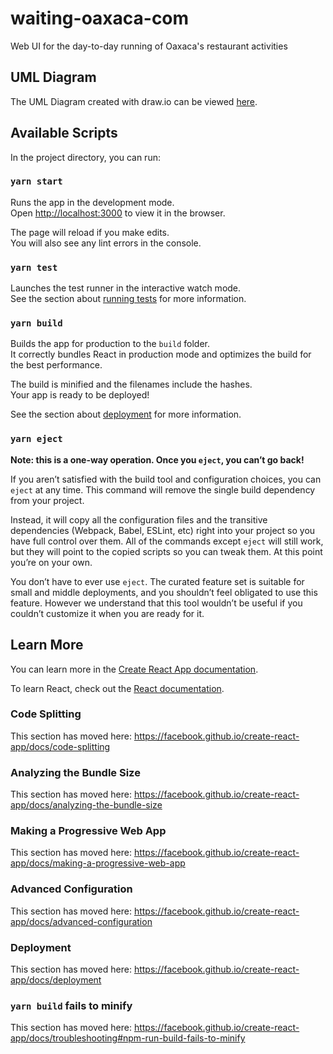 # waiting-oaxaca-com
Web UI for the day-to-day running of Oaxaca's restaurant activities

## UML Diagram

The UML Diagram created with draw.io can be viewed [here](https://www.draw.io/?lightbox=1&highlight=0000ff&edit=_blank&layers=1&nav=1&title=UML_Diagram.drawio#R7V1tc6O2Fv41mUk%2FxMM7%2BOMmWbfdm%2B2myd5te78RW7FpMXgwbjb99VcCxIs4whAjlDTa6UwDBox5Hh0950WHM%2FNq%2B%2F3HxN9tPscrFJ4Z2ur7mXl9Zhi6Zlj4f2TPc77Htox8xzoJVsVB1Y774B9Ezyz2HoIV2jcOTOM4TINdc%2BcyjiK0TBv7%2FCSJn5qHPcZh81t3%2Fhq1dtwv%2FbC997dglW7yvZ7hVvt%2FQsF6Q79Zd%2Bb5J1ufHlxcYr%2FxV%2FFTviv7cebHM%2FMqieM0%2F2v7%2FQqF5OHR55I%2FgQXn0%2FLGEhSlfU64vvWDr5%2FCv43PHy%2B17af506%2F%2Fu7gorvK3Hx6KH%2FwZ%2BWFxw%2BkzfQr7p2Ab%2BhHeunyMo%2FS%2B%2BETD28tNEK5u%2FOf4QO5in%2FrLv%2BjW5SZOgn%2Fw8fiK5rWOd%2BCPk7QA2XDI1YIwvIrDOME7ojj7guqke3Kx4msStMen3dJfqzO7PvvfGwfe%2BPuU3mAchv5uHzxkt0xO3PrJOogu4zSNt8VB7YdJnwxKUvS9tqt4uD%2BieIvS5BkfUnw6N%2Bz8lILpjunl208Vb3SvoPWmxhlLdwq%2BFlxdl9eu4MR%2FFIgOQNdooXtmXBJuYox%2Fvj4zP5ALRClao6QFOf7VaYZYEv%2BFGIgA1PwwWEd4M0SP5DTy2AI8ij4Uu9N4Ry6285dBtL7Jjrm2qj13xdMgu2J87mOYjZRNsFqhiIAap37qP5Sk28X4trOnZV%2Fi%2F%2FBDvdJm9pmNb%2FwKb%2BvVNv6PHJ6kV3GEf4sfZPgiTI8nRCgCIN85UI7ToYDfcPqhb4gC3%2BSAH%2FlblEOPnwd%2B9gr5kZG3DcnIWxzkd0mwLKDHj9lPFfIjI%2B%2F2tPjCkHc4yGMJtUyCXRrEkRr6Agmga5ZkBrgcBgT7b2jtF%2Bg%2FYAWN8IaCf2T4TU0y%2FF4X%2FAir70BxQDAHbNnCb86bBGK0vyKOVRD9ciBPUdFAIA082SqQRlC6ePBjeEiRMghiHUFNtirU21GeFhOu%2FQB%2FkyKCSCKYssWhzgsI1Yhw4y%2FTeI8UFcQGh2QLRYOnFGtU%2BG2D%2FFQRQSgRPNlq0eB5jDUiLIL9RvFAJA9Maprl8aCH23AfK4kglgZ9c0bisgY9vIaP67WigVAaONKVIi%2BHEGz9Nfrv3Y0KI4vEfy5bHup2C%2F87%2FJv9Q%2BJH7byRKg%2FowJR%2B6lIAy7hAP4zLoPL4IPPSRUkJtaoSGDbS7d60eC1lAjpP%2F6s6AdHYSy8UMHmzfIpCtNtg3H45bB%2FwsFc2QCQPpJcNmO3ZPudBGC99VTQgGn%2F5VQNmWwlgdfX4qJTeS5SeZzaVnqX1nOTLpOH4APNm%2BT2BWam8QSO8HC1vR%2BWZvHB%2FEodIgS8UfPkyjxfaVX7eZCSQrvEsXmD38RCGvyhfTzD%2B8jWexasC2fn7%2FVOcrH7yaZZPkUAQCaTXh9LVdy0SbPz9LeYBWn0lD4SgrzI8QqkgvUzUai8Q%2Bpo9ROXzvcTns5noft%2BEfkmE8QHmRvcIzErxDRrh5Wh5Oz6fpdI70kkg3fezeIGf7Emq8P4EHJDv%2BvFXBV0RdYdWSuwJZcArcP54IaAoswBfHu%2BRT5cEKUMgigbS3T%2B7HQT6kqwArJXmP675vXmz4Yfeu6JHWJrH5sV4YoKyUnuDBng5WN6O5KdyU6X5pOAvXe3bvKYvyuWfAn%2FpSt%2Fmlm3v8eFK5ouFX77Mt3mFXCs%2FRV%2BDLcrUHvX3yE7FgtFZIF%2Flc4t9%2FDTYP%2FpLUtJ3h%2F8mWZ6FmhPE0kF6osdu%2B%2F6ZGVCdHmv4DXH8HLo8p%2Bz0KH0ph9N27GuO32fV73HwQJ%2F3ZsVrcf4c5fzLxF%2B68%2BfwnP%2Bi3St5dIoEYkkg3QN0eB4g9QBuE0R%2B96pUfsoLEEGESX3B3yJn%2Be3mz78e1un%2B%2Ft70dlFigr1AF2GM9VBf0afXkF3iB0QyxRxsT9OGb1UI6jpT9eO0h7%2FhQkKQVgdBqBdfd4eWqR%2BtSUFW9X3G0e9zenDMDzGWER73l%2FEhWu1bVCt%2F6cvZ13ZBL9gw9FdsYxYBCldnhhMSogTkr3U1LJU9Oja2TxGnIDGFWaO2D3pxVpUecwixe1KMEMUIQK5OywioKIXBOAwy7HKM6es39BcBvMVQhahC9CsB%2FPpCb6FutlE3AYRD%2FwGFt%2FE%2ByJfHXif5sQzyssAFZCgIricIW27vUf%2BQbvBvxcik6JwmJOhygyvyLJ4aO39QKQuRPAG6z01rBMDWpIsNvroSqaOJVKcpGk0NMP02pFLHKE2HYW%2BHKi5ooKqoQrs84McQnd9heEigIhcExQGFJvhB2YNue6D3J0uHToSoIc4gtCsYCDOy59jFjOIAxQxRzID0oihmLL48X39abFaf%2FuM86IefrW%2Fh3RXHg9ii6NBBi%2BxjRQpRpIB05qSkAIRmGWfooEX%2BueKFKF5A0c%2BJidEWloQY1dKnrsmkfpQiiTCSAGnzacWGCXofVGQq%2F2Oc92LS9190NLc1zKFB8tNwh0Xm8pCQ3%2Fml5oUUHY8r0zDD%2F4olEyow2ccumKP4IBA%2FxJkF2DuN0FPHnEE%2BVXOFKE5A3se0nIDy6ipcPRK8kB8BwSsqXs1tgPmI0uUmnxDOi1h0bv3zx6XG%2BchEgALS045zsGyCSsJFZuWVMBxp%2FWQzLm0bPaMJnjDw4aqFDH1OihrQg0oX9rINo9QwTOsuQovolQYYCd6%2BAeYRNAAYMeJ1y1kmyE%2FzhVPnNUuQ7cgkwZVx9kHjr6hQ4%2F5EYgDvyps2lggWVjMoo2j1IUmyh%2F0QxmQWvlz5%2Bw2ps82GP%2F58EZCvzR473ipmcN0gM3i6pbM7%2Bh6kv5O%2FZ5ruFtt%2FkLNmmukU29d06s42nmsbtygJ8G8mHC2%2BB%2F%2F%2B3%2FPT5w7d8Ud%2BfdOjO6oLZlvP9S32kgNhxmJljdLjww6t1qiTDPU6WsqIBIV%2BGvxdP7GzpPKWsL0SIBdMNaVuGLO562j0n85ccR8fkiUqLlJxqnVdi4A3r%2F41419s84f8CbWuOlYhJtj2c0HTpUrKjlNjYbM1FsAbnGCPVpRYAdo7sol0MLhZ9IBUIraPlbPeXnAT7AqpROxI8PaNU4oKZFmdgaxsbJeBrHykq0CWECJAolXUOIcT4AARHH9LgAiLOEVtCx8WkIVgq3L3unEQPBvUdCsL%2BUMxw14CwphqXAJSXeHOHeMUhWvX9W2lZmFty530c5HXwQVaclJXtp0Z8SHS1htH2drsG2ioHBkqZR39yIXGU68giwFHCz9NqkvxwN7E6zjyw4%2FVXmwuDtEqc7wI0NUxN3E29xC2%2FonS9LkQnv4hjWEfTGuw0%2B7k5gl8MnryyezLp97kOcnAmDKh0QdAI8FEmD0htV4XpNCSHP6ckaBVkKBlOmjKKIRFDdKjjmUpITP3jqsDrqk6vMSe4zpjGlUpZ4b5mP0DUe1id2vCN7RlHEVkaeYD%2FUkaDBkNMmgzY241QwDWaUaeHhI%2FPu6RELML%2BQgjE%2BGV2vHSWGDcNM1q2IuZ5rnjhMz6GhKz99zQN4w2jHNYufnPtQOKEcfVHR4TBrE0s1NesMfbRSK%2BonN%2BB6OSG3KRBEdzX8RAffTJqrM19HiTlYBQrcm8PNtxXihobevIhQQLWqg1m2jyzUxvXiOgPtNct5uC3Y6WMb6M6uxjN54yFsBMz5vPbLcW7W%2FQy9QcPI2Y7KdDWcu%2BUdR0nUlZC6zXI9fJFteoFMJIyzRdZi7UeoaQdFNUSpyzGI%2F0k%2BpKIeRpcJVB6ONnlCPrVWYQ4JhMu1ICKI9WwI8N%2FJQ10PAtt93Ci2zWDVKFvEjk%2B5ZHi0O%2Bh8%2F0DpOGI8ELrpYUlDWEb5lX%2B5ZlDcl0XiYNs7ld5QzF8AB4Z%2BTE49xtofr6g%2FrzZmWb2DBdV2uCo7VuFF%2FJUTrdYlwNc94dpmudYBe%2FRGicTlfpiNbAPD0foc10nYaVCzRplvX15iP0%2Bb%2FBLumWOapdOmpvjL5xsRNjYLqlMfbB7ReeHW652C8q6hH4lovNMAw9wXEnMHW0EFmZumqsv1NTV0YOgVDrInO1VcS1yygOibh6zRc4OlDRngb5YcJCa%2FyAa8f6w2a8VcVd%2B1iZAXTpiLtC5BAXd1WV2wLhhaKr4NgXhS6vcpvYfDLCzysrQDZVZ1yxfOg7F4gb7l4L1Cl8ntfkv9DY17%2FHf7EN%2BIu47gh7gutN4Y5AC93fqTtCh%2BE7dUdMyDOl7ojqhjKmN8LEWF0XmIFELSGFsYd7aCpvZHR5Uo6yt1MFAvRQVN7IaPBOuI4UvmPea%2BTybijKH5mcEdIXlALNsdoOyuvuggKs6RjVoTla0dzX8dEldkXRnbkxY3v2mtoYZczZpZsxV0tnPC3BlcwmlFReFP3glZQdqRsKWy5g9zRe4kqZgd5ttZbP99X7AsCK5vv6%2BwLU3HZkbuN5zK9XzFptL1eVNE8AvPSSZqA7Vubi%2BpFPZl6FvTjspRc1W8ZxQas82JfCK72oGWiAVitqzmZ0WtScT%2B%2BqqlkMEaRXNdOmWG%2BqelDAItvON2gdT8YVyItPxjEpL9pEYLi7aWnN1bg2tfBHnM3haT2231JRxMZP6zEn0Dvje86G13WCmDygBa0Lead5wLKz3vvMA1pQ3ERw9O9FXTO0mTtRewITaE9wmuUUEc3zmNIGaz5OKA9fd2Y1WVz21pgolme1YzpVLE8lp0X2N5afnLbhkE3tzZ9gdpqJ5KmIXq%2B5j1eS%2F3ojejZURq%2Bc%2B5HglZ2ept%2FPSU%2Fnzn3NFGQ7VIZaLCmkZ6htOS1J4X5tM90tM83TVMtSxIQ76J6mN8SAYzC6b4iIbFzJo37R2A4622iQ3jL%2FzljB403RmXCCvptvxd%2B2R%2BvA%2Bib9bRt8DyH1bdQ6wDGdG4cpV%2FBcu6e8ETaTwS8iVM6NAKFTjrQ35Nz0CMYp5%2Bal8Ep3bqCwFl0JqFwbGZSQ7trQG3jTrs1LMqLc%2Bf1oYtPq6zfZfYttT%2FWb5nrTb3Lpmt%2FBftOceS3LnOYixvab5ow0coqnyr8zVks1%2B62I8ZucYS87%2Blf7TdRSvFO%2FyYGqfhYYgNQ%2FJH5BduU2cc3qALeJbQoHvfLSBSbJsiBo%2FFkSblBbFHnf1UjAL%2FWuH6U8qH4mhxeqGeRBQVQRp6fa3TaAgu%2FzOzyIK3pkGeWcEj8oTozNCcjtmpYTUMhNedUjwQuVe0PwivKqHWj5YlkOXLP6tCi4PhGo0mAhnPCkTwNyeuycVBncdMXLWrfxC4P7%2Bs9UdanCYOCLbOaWLfvInTEn6GajkliQ%2F6z6%2FbRMwjv1n90edVNi63x1w%2By2hF0r%2FCd6Zx59H8Zx22j2tI0iSn%2FdVivj2dzTqn%2BMzettPV1M7XlzOYKukapivaoqZiKbot%2BqZwCsbUZ9VD3wqPXATADasNrBH3PS1rku3Dq34kBH3ryS%2Bip5PkzzlwPvlNAPSBRhmt9VbXQFwgtEcWA7IApdXhvdvDK4GunnrGWoPlLZdLEcAbLpE5uAN%2FOao14StTPCfVSiUvwmd99Nl0la928jxTTuL9v3ju2%2Bu0yKS3eOuO%2FsCcaxOmPH6TxBjL%2FvqjcrtWzB6f7%2BhTYz5lbTLyq0hgx%2FnzhAcZzWD0%2F83eZzvELkiP8D).

## Available Scripts

In the project directory, you can run:

### `yarn start`

Runs the app in the development mode.<br />
Open [http://localhost:3000](http://localhost:3000) to view it in the browser.

The page will reload if you make edits.<br />
You will also see any lint errors in the console.

### `yarn test`

Launches the test runner in the interactive watch mode.<br />
See the section about [running tests](https://facebook.github.io/create-react-app/docs/running-tests) for more information.

### `yarn build`

Builds the app for production to the `build` folder.<br />
It correctly bundles React in production mode and optimizes the build for the best performance.

The build is minified and the filenames include the hashes.<br />
Your app is ready to be deployed!

See the section about [deployment](https://facebook.github.io/create-react-app/docs/deployment) for more information.

### `yarn eject`

**Note: this is a one-way operation. Once you `eject`, you can’t go back!**

If you aren’t satisfied with the build tool and configuration choices, you can `eject` at any time. This command will remove the single build dependency from your project.

Instead, it will copy all the configuration files and the transitive dependencies (Webpack, Babel, ESLint, etc) right into your project so you have full control over them. All of the commands except `eject` will still work, but they will point to the copied scripts so you can tweak them. At this point you’re on your own.

You don’t have to ever use `eject`. The curated feature set is suitable for small and middle deployments, and you shouldn’t feel obligated to use this feature. However we understand that this tool wouldn’t be useful if you couldn’t customize it when you are ready for it.

## Learn More

You can learn more in the [Create React App documentation](https://facebook.github.io/create-react-app/docs/getting-started).

To learn React, check out the [React documentation](https://reactjs.org/).

### Code Splitting

This section has moved here: https://facebook.github.io/create-react-app/docs/code-splitting

### Analyzing the Bundle Size

This section has moved here: https://facebook.github.io/create-react-app/docs/analyzing-the-bundle-size

### Making a Progressive Web App

This section has moved here: https://facebook.github.io/create-react-app/docs/making-a-progressive-web-app

### Advanced Configuration

This section has moved here: https://facebook.github.io/create-react-app/docs/advanced-configuration

### Deployment

This section has moved here: https://facebook.github.io/create-react-app/docs/deployment

### `yarn build` fails to minify

This section has moved here: https://facebook.github.io/create-react-app/docs/troubleshooting#npm-run-build-fails-to-minify
